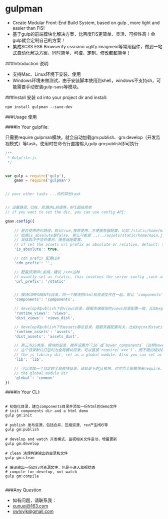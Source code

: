 # gulpman
- Create Modular Front-End Build System, based on gulp , more light and easier than FIS!
- 基于gulp的前端模块化解决方案，比百度FIS更简单、灵活、可控性高！会gulp就会定制自己的方案！
- 集成SCSS ES6 Browserify cssnano uglify imagmein等常用组件，做到一站式自动化解决方案，同时简单、可控，定制、修改都超简单！


###Introduction 说明
- 支持Mac、Linux环境下安装、使用
- Windows环境未做测试，由于安装脚本使用到shell，windows不支持sh，可能需要手动安装gulp-sass等模块。


###Install 安装
cd into your project dir and install:

`npm install gulpman --save-dev`



###Usage 使用

####In Your gulpfile:

只需要require gulpman模块，就会自动加载gm:publish、gm:develop（开发监视模式）等task，使用时在命令行直接输入gulp gm:publish即可执行

```Javascript
/**
 * Gulpfile.js
 */


var gulp = require('gulp'),
    gman = require('gulpman')


// your other tasks ...你的其他task


// 设置路径、CDN、资源URL前缀等，API超级简单
// if you want to set the dir, you can use config API:

gman.config({
    
    // 是否使用绝对路径，默认true,推荐使用，方便服务器配置。比如`/static/home/main.js`这种风格。
    // 如果is_absolute是false, 那么可能是`../../assets/static/home/main.js`这种风格。
    // 具体取决于项目情况、服务端配置等。
    // if set the assets url prefix as absolute or relative, default: true
    'is_absolute': true,

    // cdn prefix 配置CDN
    'cdn_prefix': '', 

    // 配置资源URL前缀，建议 /xxx这种
    // usually set as /static, this involves the server config ,such as the static path of nginx
    'url_prefix': '/static' 


    // 模块COMPONENTS目录，同一个模块的html和资源文件在一起。默认 'components'即可
    'components': 'components',

    // develop和publish下的views目录，跟服务端框架的views目录配置一致，比如express
    'runtime_views': 'views',
    'dist_views': 'views_dist',

    // develop和publish下的assets静态目录，跟服务器配置有关，比如nginx的static目录指向
    'runtime_assets': 'assets',
    'dist_assets': 'assets_dist',

    // 第三方JS类库、模块的目录，推荐设置为`lib`或`bower_components`（这样bower可以直接安装到这个目录）
    // 这个目录默认打包时为全局模块目录，可以直接`require('xxx')`，而不用加相对路径
    // the js library dir, set as a global module. Also you can set as bower_components
    'lib': 'lib', 

    // 可以添加一个自定的全局模块目录，该目录下的js模块，也作为全局模块来require，不需要相对路径。
    // the global module dir
    'global': 'common' 
})


```

####In Your CLI:

```Shell

# 初始化目录，建立components目录并添加一份html的demo文件
# init components dir and a html demo
gulp gm:init

# publish 发布资源，包括合并、压缩资源、rev产生MD5等
gulp gm:publish

# develop and watch 开发模式，监视相关文件变动，增量更新
gulp gm:develop

# clean 清理构建输出的目录和文件
gulp gm:clean

# 编译输出一份运行时资源文件，但是不进入监视状态
# compile for develop, not watch
gulp gm:compile


```


###Any Question

- 如有问题，请联系我：
- xunuoi@163.com
- xwlxyjk@gmail.com

